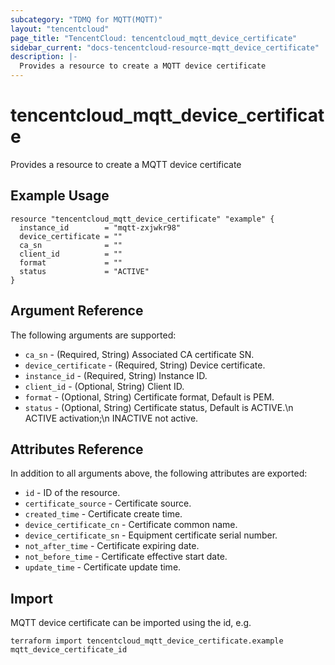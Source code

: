 ```yaml
---
subcategory: "TDMQ for MQTT(MQTT)"
layout: "tencentcloud"
page_title: "TencentCloud: tencentcloud_mqtt_device_certificate"
sidebar_current: "docs-tencentcloud-resource-mqtt_device_certificate"
description: |-
  Provides a resource to create a MQTT device certificate
---
```


# tencentcloud_mqtt_device_certificate

Provides a resource to create a MQTT device certificate

## Example Usage

```hcl
resource "tencentcloud_mqtt_device_certificate" "example" {
  instance_id        = "mqtt-zxjwkr98"
  device_certificate = ""
  ca_sn              = ""
  client_id          = ""
  format             = ""
  status             = "ACTIVE"
}
```

## Argument Reference

The following arguments are supported:

* `ca_sn` - (Required, String) Associated CA certificate SN.
* `device_certificate` - (Required, String) Device certificate.
* `instance_id` - (Required, String) Instance ID.
* `client_id` - (Optional, String) Client ID.
* `format` - (Optional, String) Certificate format, Default is PEM.
* `status` - (Optional, String) Certificate status, Default is ACTIVE.\n  ACTIVE activation;\n  INACTIVE not active.

## Attributes Reference

In addition to all arguments above, the following attributes are exported:

* `id` - ID of the resource.
* `certificate_source` - Certificate source.
* `created_time` - Certificate create time.
* `device_certificate_cn` - Certificate common name.
* `device_certificate_sn` - Equipment certificate serial number.
* `not_after_time` - Certificate expiring date.
* `not_before_time` - Certificate effective start date.
* `update_time` - Certificate update time.


## Import

MQTT device certificate can be imported using the id, e.g.

```
terraform import tencentcloud_mqtt_device_certificate.example mqtt_device_certificate_id
```


